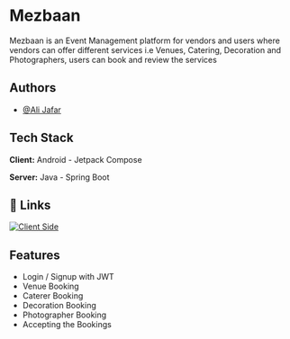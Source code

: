 
# Mezbaan

Mezbaan is an Event Management platform for vendors and users where vendors can offer different services i.e Venues, Catering, Decoration and Photographers, users can book and review the services




## Authors

- [@Ali Jafar](https://www.github.com/s1lent18)


## Tech Stack

**Client:** Android - Jetpack Compose

**Server:** Java - Spring Boot


## 🔗 Links
[![Client Side](Client)](https://github.com/s1lent18/Mezbaan)


## Features

- Login / Signup with JWT
- Venue Booking
- Caterer Booking
- Decoration Booking
- Photographer Booking
- Accepting the Bookings

